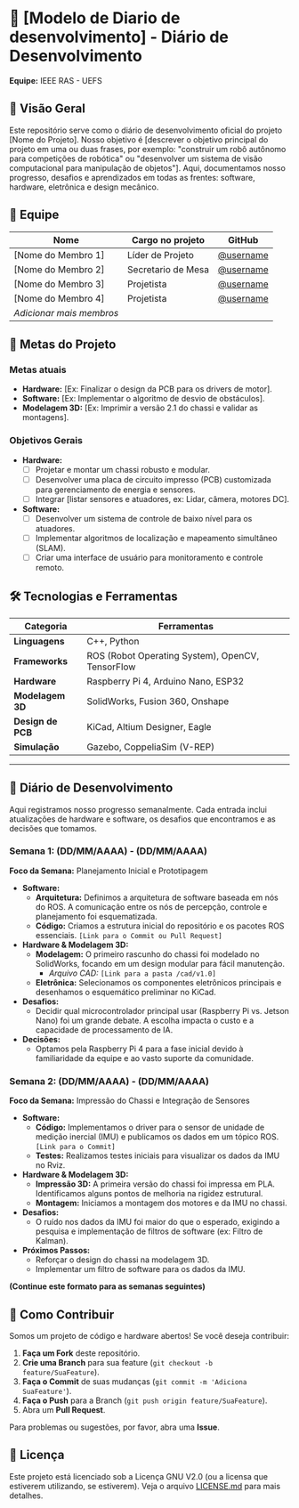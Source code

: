 # 🤖 [Modelo de Diario de desenvolvimento] - Diário de Desenvolvimento

**Equipe:** IEEE RAS - UEFS

## 📝 Visão Geral

Este repositório serve como o diário de desenvolvimento oficial do projeto [Nome do Projeto]. Nosso objetivo é [descrever o objetivo principal do projeto em uma ou duas frases, por exemplo: "construir um robô autônomo para competições de robótica" ou "desenvolver um sistema de visão computacional para manipulação de objetos"]. Aqui, documentamos nosso progresso, desafios e aprendizados em todas as frentes: software, hardware, eletrônica e design mecânico.

## 👥 Equipe

| Nome                 | Cargo no projeto             | GitHub                                     |
| -------------------- | ------------------------- | ------------------------------------------ |
| [Nome do Membro 1]   | Líder de Projeto | [@username](https://www.google.com/search?q=https://github.com/username)   |
| [Nome do Membro 2]   | Secretario de Mesa   | [@username](https://www.google.com/search?q=https://github.com/username)   |
| [Nome do Membro 3]   | Projetista   | [@username](https://www.google.com/search?q=https://github.com/username)   |
| [Nome do Membro 4]   | Projetista             | [@username](https://www.google.com/search?q=https://github.com/username)   |
| *Adicionar mais membros* |                           |                                            |

## 🎯 Metas do Projeto

### Metas atuais

  * **Hardware:** [Ex: Finalizar o design da PCB para os drivers de motor].
  * **Software:** [Ex: Implementar o algoritmo de desvio de obstáculos].
  * **Modelagem 3D:** [Ex: Imprimir a versão 2.1 do chassi e validar as montagens].

### Objetivos Gerais

  - **Hardware:**
      - [ ] Projetar e montar um chassi robusto e modular.
      - [ ] Desenvolver uma placa de circuito impresso (PCB) customizada para gerenciamento de energia e sensores.
      - [ ] Integrar [listar sensores e atuadores, ex: Lidar, câmera, motores DC].
  - **Software:**
      - [ ] Desenvolver um sistema de controle de baixo nível para os atuadores.
      - [ ] Implementar algoritmos de localização e mapeamento simultâneo (SLAM).
      - [ ] Criar uma interface de usuário para monitoramento e controle remoto.

## 🛠️ Tecnologias e Ferramentas

| Categoria         | Ferramentas                                       |
| ----------------- | ------------------------------------------------- |
| **Linguagens** | C++, Python                                       |
| **Frameworks** | ROS (Robot Operating System), OpenCV, TensorFlow  |
| **Hardware** | Raspberry Pi 4, Arduino Nano, ESP32               |
| **Modelagem 3D** | SolidWorks, Fusion 360, Onshape                   |
| **Design de PCB** | KiCad, Altium Designer, Eagle                     |
| **Simulação** | Gazebo, CoppeliaSim (V-REP)                       |

-----

## 📓 Diário de Desenvolvimento

Aqui registramos nosso progresso semanalmente. Cada entrada inclui atualizações de hardware e software, os desafios que encontramos e as decisões que tomamos.

### Semana 1: (DD/MM/AAAA) - (DD/MM/AAAA)

**Foco da Semana:** Planejamento Inicial e Prototipagem

  * **Software:**
      * **Arquitetura:** Definimos a arquitetura de software baseada em nós do ROS. A comunicação entre os nós de percepção, controle e planejamento foi esquematizada.
      * **Código:** Criamos a estrutura inicial do repositório e os pacotes ROS essenciais. `[Link para o Commit ou Pull Request]`
  * **Hardware & Modelagem 3D:**
      * **Modelagem:** O primeiro rascunho do chassi foi modelado no SolidWorks, focando em um design modular para fácil manutenção.
          * *Arquivo CAD:* `[Link para a pasta /cad/v1.0]`
      * **Eletrônica:** Selecionamos os componentes eletrônicos principais e desenhamos o esquemático preliminar no KiCad.
  * **Desafios:**
      * Decidir qual microcontrolador principal usar (Raspberry Pi vs. Jetson Nano) foi um grande debate. A escolha impacta o custo e a capacidade de processamento de IA.
  * **Decisões:**
      * Optamos pela Raspberry Pi 4 para a fase inicial devido à familiaridade da equipe e ao vasto suporte da comunidade.

### Semana 2: (DD/MM/AAAA) - (DD/MM/AAAA)

**Foco da Semana:** Impressão do Chassi e Integração de Sensores

  * **Software:**
      * **Código:** Implementamos o driver para o sensor de unidade de medição inercial (IMU) e publicamos os dados em um tópico ROS. `[Link para o Commit]`
      * **Testes:** Realizamos testes iniciais para visualizar os dados da IMU no Rviz.
  * **Hardware & Modelagem 3D:**
      * **Impressão 3D:** A primeira versão do chassi foi impressa em PLA. Identificamos alguns pontos de melhoria na rigidez estrutural.
      * **Montagem:** Iniciamos a montagem dos motores e da IMU no chassi.
  * **Desafios:**
      * O ruído nos dados da IMU foi maior do que o esperado, exigindo a pesquisa e implementação de filtros de software (ex: Filtro de Kalman).
  * **Próximos Passos:**
      * Reforçar o design do chassi na modelagem 3D.
      * Implementar um filtro de software para os dados da IMU.

**(Continue este formato para as semanas seguintes)**

## 🚀 Como Contribuir

Somos um projeto de código e hardware abertos\! Se você deseja contribuir:

1. **Faça um Fork** deste repositório.
2. **Crie uma Branch** para sua feature (`git checkout -b feature/SuaFeature`).
3. **Faça o Commit** de suas mudanças (`git commit -m 'Adiciona SuaFeature'`).
4. **Faça o Push** para a Branch (`git push origin feature/SuaFeature`).
5. Abra um **Pull Request**.

Para problemas ou sugestões, por favor, abra uma **Issue**.

## 📄 Licença

Este projeto está licenciado sob a Licença GNU V2.0 (ou a licensa que estiverem utilizando, se estiverem). Veja o arquivo [LICENSE.md](LICENSE.md) para mais detalhes.